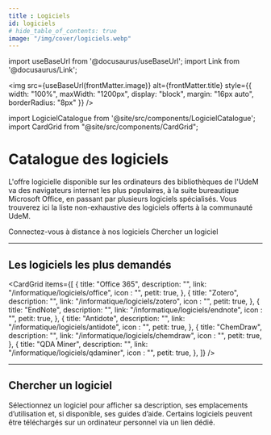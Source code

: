 ```yaml
---
title : Logiciels
id: logiciels
# hide_table_of_contents: true
image: "/img/cover/logiciels.webp"
---
```


import useBaseUrl from '@docusaurus/useBaseUrl';
import Link from '@docusaurus/Link';

<img 
  src={useBaseUrl(frontMatter.image)} 
  alt={frontMatter.title} 
  style={{
    width: "100%",
    maxWidth: "1200px",
    display: "block",
    margin: "16px auto",
    borderRadius: "8px"
  }} 
/>

import LogicielCatalogue from '@site/src/components/LogicielCatalogue';
import CardGrid from "@site/src/components/CardGrid";

# Catalogue des logiciels
L'offre logicielle disponible sur les ordinateurs des bibliothèques de l'UdeM va des navigateurs internet les plus populaires, à la suite bureautique Microsoft Office, en passant par plusieurs logiciels spécialisés. Vous trouverez ici la liste non-exhaustive des logiciels offerts à la communauté UdeM.

<Link to="connexion-distance" className="button button--primary">
  Connectez-vous à distance à nos logiciels
</Link>

<Link to="#chercher-un-logiciel" className="button button--secondary">
  Chercher un logiciel
</Link>

---

## Les logiciels les plus demandés

<CardGrid
  items={[
    {
      title: "Office 365",
      description: "",
      link: "/informatique/logiciels/office",
      icon : "",
      petit: true,
    },
    {
      title: "Zotero",
      description: "",
      link: "/informatique/logiciels/zotero",
      icon : "",
      petit: true,
    },
    {
      title: "EndNote",
      description: "",
      link: "/informatique/logiciels/endnote",
      icon : "",
      petit: true,
    },
    {
      title: "Antidote",
      description: "",
      link: "/informatique/logiciels/antidote",
      icon : "",
      petit: true,
    },
    {
      title: "ChemDraw",
      description: "",
      link: "/informatique/logiciels/chemdraw",
      icon : "",
      petit: true,
    },
    {
      title: "QDA Miner",
      description: "",
      link: "/informatique/logiciels/qdaminer",
      icon : "",
      petit: true,
    },
  ]}
/>


---

## Chercher un logiciel

Sélectionnez un logiciel pour afficher sa description, ses emplacements d’utilisation et, si disponible, ses guides d’aide. Certains logiciels peuvent être téléchargés sur un ordinateur personnel via un lien dédié.

<LogicielCatalogue />